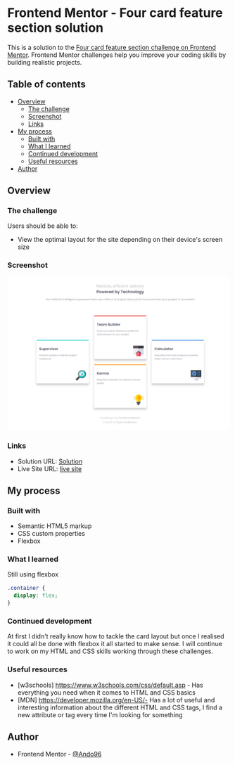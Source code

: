 # Frontend Mentor - Four card feature section solution

This is a solution to the [Four card feature section challenge on Frontend Mentor](https://www.frontendmentor.io/challenges/four-card-feature-section-weK1eFYK). Frontend Mentor challenges help you improve your coding skills by building realistic projects.

## Table of contents

- [Overview](#overview)
  - [The challenge](#the-challenge)
  - [Screenshot](#screenshot)
  - [Links](#links)
- [My process](#my-process)
  - [Built with](#built-with)
  - [What I learned](#what-i-learned)
  - [Continued development](#continued-development)
  - [Useful resources](#useful-resources)
- [Author](#author)

## Overview

### The challenge

Users should be able to:

- View the optimal layout for the site depending on their device's screen size

### Screenshot

![](capture.PNG)

### Links

- Solution URL: [Solution](https://your-solution-url.com)
- Live Site URL: [live site](https://ando96.github.io/Four-card-feature-section/)

## My process

### Built with

- Semantic HTML5 markup
- CSS custom properties
- Flexbox

### What I learned

Still using flexbox

```css
.container {
  display: flex;
}
```

### Continued development

At first I didn't really know how to tackle the card layout but once I realised it could all be done with flexbox it all started to make sense. I will continue to work on my HTML and CSS skills working through
these challenges.

### Useful resources

- [w3schools] https://www.w3schools.com/css/default.asp - Has everything you need when it comes to HTML and CSS basics
- [MDN] https://developer.mozilla.org/en-US/- Has a lot of useful and interesting information about the different HTML and CSS tags, I find a new attribute or tag every time I'm looking for something

## Author

- Frontend Mentor - [@Ando96](https://www.frontendmentor.io/profile/Ando96)
